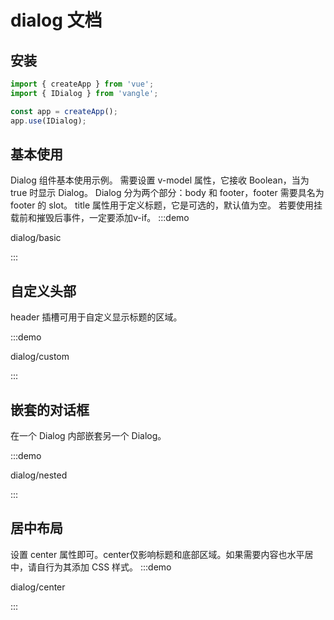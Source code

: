 # dialog 文档

## 安装
```javascript
import { createApp } from 'vue';
import { IDialog } from 'vangle';

const app = createApp();
app.use(IDialog);
```

## 基本使用
Dialog 组件基本使用示例。
需要设置 v-model 属性，它接收 Boolean，当为 true 时显示 Dialog。 Dialog 分为两个部分：body 和 footer，footer 需要具名为 footer 的 slot。 title 属性用于定义标题，它是可选的，默认值为空。 若要使用挂载前和摧毁后事件，一定要添加v-if。
:::demo

dialog/basic

:::

## 自定义头部
header 插槽可用于自定义显示标题的区域。 

:::demo

dialog/custom

:::

## 嵌套的对话框
在一个 Dialog 内部嵌套另一个 Dialog。

:::demo

dialog/nested

:::

## 居中布局
设置 center 属性即可。center仅影响标题和底部区域。如果需要内容也水平居中，请自行为其添加 CSS 样式。
:::demo

dialog/center

:::

